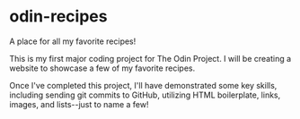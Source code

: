 # odin-recipes
A place for all my favorite recipes!

This is my first major coding project for The Odin Project. I will be creating a website to showcase a few of my favorite recipes. 

Once I've completed this project, I'll have demonstrated some key skills, including sending git commits to GitHub, utilizing HTML boilerplate, links, images, and lists--just to name a few!
